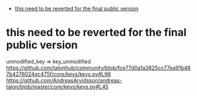 <!-- vim-markdown-toc GFM -->

- [this need to be reverted for the final public version](#this-need-to-be-reverted-for-the-final-public-version)

<!-- vim-markdown-toc -->

# this need to be reverted for the final public version

unmodified_key => key_unmodified
https://github.com/talonhub/community/blob/fce77d0a1a3825cc77ea91b487b4276024ec475f/core/keys/keys.py#L96
https://github.com/AndreasArvidsson/andreas-talon/blob/master/core/keys/keys.py#L45
